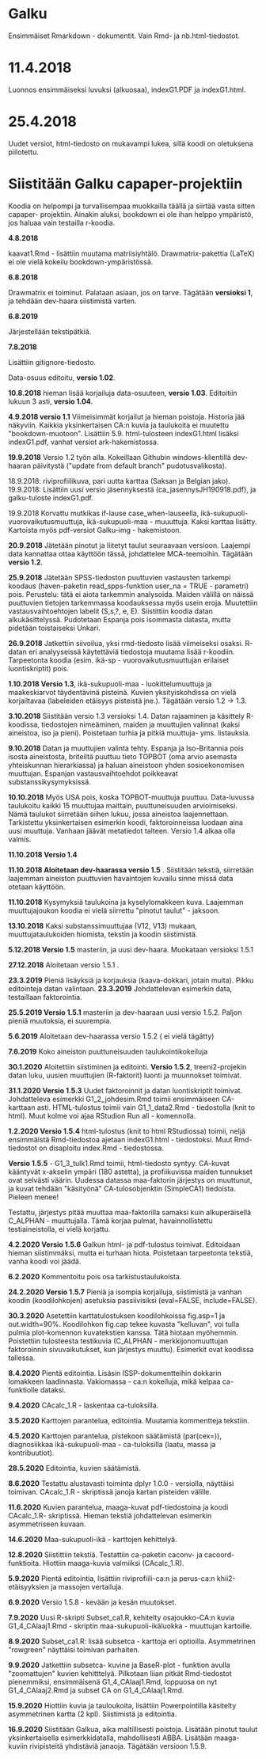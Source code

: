 # Galku

Ensimmäiset Rmarkdown - dokumentit. Vain Rmd- ja nb.html-tiedostot.

# 11.4.2018

Luonnos ensimmäiseksi luvuksi (alkuosaa), indexG1.PDF ja indexG1.html.

# 25.4.2018

Uudet versiot, html-tiedosto on mukavampi lukea, sillä koodi on oletuksena piilotettu.

# Siistitään Galku capaper-projektiin

Koodia on helpompi ja turvallisempaa muokkailla täällä ja siirtää vasta sitten capaper- projektiin. Ainakin aluksi, bookdown ei ole ihan helppo ympäristö, jos haluaa vain testailla r-koodia.

**4.8.2018**

kaavat1.Rmd - lisättiin muutama matriisiyhtälö. Drawmatrix-pakettia (LaTeX) ei ole vielä kokeilu bookdown-ympäristössä.

**6.8.2018**

Drawmatrix ei toiminut. Palataan asiaan, jos on tarve. Tägätään **versioksi 1**,
ja tehdään dev-haara siistimistä varten.

**6.8.2019**

Järjestellään tekstipätkiä.

**7.8.2018**

Lisättiin gitignore-tiedosto.

Data-osuus editoitu, **versio 1.02**.

**10.8.2018** hieman lisää korjailuja data-osuuteen, **versio 1.03**. Editoitiin lukuun 3 asti, **versio 1.04**.


**4.9.2018 versio 1.1** Viimeisimmät korjailut ja hieman poistoja. Historia jää näkyviin. Kaikkia yksinkertaisen CA:n kuvia ja taulukoita ei muutettu "bookdown-muotoon". Lisättiin 5.9. html-tulosteen indexG1.html lisäksi indexG1.pdf, vanhat versiot ark-hakemistossa.

**19.9.2018** Versio 1.2 työn alla.
Kokeillaan Githubin windows-klientillä dev-haaran päivitystä ("update from default branch" pudotusvalikosta).

18.9.2018: riviprofiilikuva, pari uutta karttaa (Saksan ja Belgian jako).
19.9.2018: Lisättiin uusi versio jäsennyksestä
 (ca_jasennysJH190918.pdf), ja galku-tuloste indexG1.pdf.

19.9.2018 Korvattu mutkikas if-lause case_when-lauseella, ikä-sukupuoli-vuorovaikutusmuuttuja, ikä-sukupuoli-maa - muuuttuja. Kaksi karttaa lisätty. Kartoista myös pdf-versiot Galku-img - hakemistoon.

**20.9.2018** Jätetään pinotut ja liitetyt taulut seuraavaan versioon. Laajempi data kannattaa ottaa käyttöön tässä, johdattelee MCA-teemoihin. Tägätään **versio 1.2**.

**25.9.2018** Jätetään SPSS-tiedoston puuttuvien vastausten tarkempi koodaus (haven-paketin read_spps-funktion user_na = TRUE - parametri) pois. Perustelu: tätä ei aiota tarkemmin analysoida. Maiden välillä on näissä puuttuvien tietojen tarkemmassa koodauksessa myös usein eroja. Muutettiin vastausvaihtoehtojen labelit (S,s,?, e, E). Siistittiin koodia datan alkukäsittelyssä. Pudotetaan Espanja pois isommasta datasta, mutta pidetään toistaiseksi Unkari.

**26.9.2018** Jatkettiin siivoilua, yksi rmd-tiedosto lisää viimeiseksi osaksi. R-datan eri analyyseissä käytettäviä tiedostoja muutama lisää r-koodiin. Tarpeetonta koodia (esim. ikä-sp - vuorovaikutusmuuttujan erilaiset luontiskriptit) pois.

**1.10.2018 Versio 1.3**, ikä-sukupuoli-maa - luokittelumuuttuja ja maakeskiarvot täydentävinä pisteinä. Kuvien yksityiskohdissa on vielä korjailtavaa (labeleiden etäisyys pisteistä jne.). Tägätään versio 1.2 -> 1.3.

**3.10.2018** Siistitään versio 1.3 versioksi 1.4. Datan rajaaminen ja käsittely R-koodissa, tiedostojen nimeäminen, maiden ja muuttujien valinnat (kaksi aineistoa, iso ja pieni). Poistetaan turhia ja pitkiä muuttuja- yms. listauksia.

**9.10.2018** Datan ja muuttujien valinta tehty. Espanja ja Iso-Britannia pois isosta aineistosta, briteiltä puuttuu tieto TOPBOT (oma arvio asemasta yhteiskunnan hierarkiassa) ja haluan aineistoon yhden sosioekonomisen muuttujan. Espanjan vastausvaihtoehdot poikkeavat substanssikysymyksissä.

**10.10.2018** Myös USA pois, koska TOPBOT-muuttuja puuttuu. Data-luvussa taulukoitu kaikki 15 muuttujaa maittain, puuttuneisuuden arvioimiseksi. Nämä taulukot siirretään siihen lukuu, jossa aineistoa laajennettaan. Tarkistettu yksinkertaisen esimerkin koodi, faktoroinneissa luodaan aina uusi muuttuja. Vanhaan jäävät metatiedot talteen. Versio 1.4 alkaa olla valmis.

**11.10.2018 Versio 1.4**

**11.10.2018 Aloitetaan dev-haarassa versio 1.5** . Siistitään tekstiä, siirretään laajemman aineiston puuttuvien havaintojen kuvailu sinne missä data otetaan käyttöön.

**11.10.2018** Kysymyksiä taulukoina ja kyselylomakkeen kuva. Laajemman muuttujajoukon koodia ei vielä siirrettu "pinotut taulut" - jaksoon.

**13.10.2018** Kaksi substanssimuuttujaa (V12, V13) mukaan, muuttujataulukoiden hiomista, tekstin ja koodin siistimistä.

**5.12.2018 Versio 1.5** masteriin, ja uusi dev-haara. Muokataan versioksi 1.5.1

**27.12.2018** Aloitetaan versio 1.5.1 .

**23.3.2019** Pieniä lisäyksiä ja korjauksia (kaava-dokkari, jotain muita). Pikku editointeja datan valintaan.
**23.3.2019** Johdattelevan esimerkin data, testaillaan faktorointia.

**25.5.2019 Versio 1.5.1** masteriin ja dev-haaraan uusi versio 1.5.2. Paljon pieniä muutoksia, ei suurempia.

**5.6.2019** Aloitetaan dev-haarassa versio 1.5.2 ( ei vielä tägätty)

**7.6.2019** Koko aineiston puuttuneisuuden taulukointikokeiluja

**30.1.2020** Aloitettiin siistiminen ja editointi. **Versio 1.5.2**, treeni2-projekin
datan luku, uusien muuttujien (R-faktorit) luonti ja muunnokset toimivat.

**31.1.2020 Versio 1.5.3** Uudet faktoroinnit ja datan luontiskriptit toimivat.
Johdatteleva esimerkki G1_2_johdesim.Rmd toimii ensimmäiseen CA-karttaan asti.
HTML-tulostus toimii vain G1_1_data2.Rmd - tiedostolla (knit to html). Muut kolme
voi ajaa RStudion Run all - komennolla.

**1.2.2020 Versio 1.5.4** html-tulostus (knit to html RStudiossa) toimii, neljä
ensimmäistä Rmd-tiedostoa ajetaan indexG1.html - tiedostoksi. Muut Rmd-tiedostot
on disaploitu index.Rmd - tiedostossa.

**Versio 1.5.5** - G1_3_tulk1.Rmd toimii, html-tiedosto syntyy. CA-kuvat kääntyvät
x-akselin ympäri (180 astetta), ja profiikuvissa maiden tunnukset ovat selvästi
väärin. Uudessa datassa maa-faktorin järjestys on muuttunut, ja kuvat tehdään
"käsityönä" CA-tulosobjenktin (SimpleCA1) tiedoista. Pieleen menee!

Testattu, järjestys pitää muuttaa maa-faktorilla samaksi kuin alkuperäisellä
C_ALPHAN - muuttujalla. Tämä korjaa pulmat, havainnollistettu testiaineistolla,
ei vielä korjattu.

**4.2.2020 Versio 1.5.6** Galkun html- ja pdf-tulostus toimivat. Editoidaan
hieman siistimmäksi, mutta ei turhaan hiota. Poistetaan tarpeetonta tekstiä,
vanha koodi voi jäädä.

**6.2.2020** Kommentoitu pois osa tarkistustaulukoista.

**24.2.2020 Versio 1.5.7** Pieniä ja isompia korjailuja, siistimistä ja vanhan
koodin (koodilohkojen) asetuksia passiivisiksi (eval=FALSE, include=FALSE).

**30.3.2020** Asetettiin karttatulostuksen koodilohkoissa fig.asp=1 ja
out.width=90%. Koodilohkon fig.cap tekee kuvasta "kelluvan", voi tulla pulmia
plot-komennon kuvatekstien kanssa. Tätä hiotaan myöhemmin.
Poistettiin tulosteesta testikuvia (C_ALPHAN - merkkijonomuuttujan faktoroinnin
sivuvaikutukset, kun järjestys muuttu). Esimerkit ovat koodissa tallessa.

**8.4.2020** Pientä editointia. Lisäsin ISSP-dokumentteihin dokkarin lomakkeen
laadinnasta. Vakiomassa - ca:n kokeiluja, mikä kelpaa ca-funktiolle dataksi.

**9.4.2020** CAcalc_1.R - laskentaa ca-tuloksilla.

**3.5.2020** Karttojen parantelua, editointia. Muutamia kommentteja tekstiin.

**4.5.2020** Karttojen parantelua, pistekoon säätämistä (par(cex=)), diagnosiikkaa
ikä-sukupuoli-maa - ca-tuloksilla (laatu, massa ja kontribuutiot).

**28.5.2020** Editointia, kuvien säätämistä.

**8.6.2020** Testattu alustavasti toiminta dplyr 1.0.0 - versiolla, näyttäisi toimivan.
CAcalc_1.R - skriptissä janoja kartan pisteiden välille.

**11.6.2020** Kuvien parantelua, maaga-kuvat pdf-tiedostoina ja koodi CAcalc_1.R-
skriptissä. Hieman tekstiä johdattelevan esimerkin asymmetriseen kuvaan.

**14.6.2020** Maa-sukupuoli-ikä - karttojen kehittelyä.

**12.8.2020** Siistittiin tekstiä. Testattiin ca-paketin caconv- ja cacoord-funktioita. Hiottiin maaga-kuvia valmiiksi (CAcalc_1.R).

**5.9.2020** Pientä editointia, lisättiin riviprofiili-ca:n ja perus-ca:n
khii2-etäisyyksien ja massojen vertailuja.

**6.9.2020** Versio 1.5.8 - kevään ja kesän muutokset.

**7.9.2020** Uusi R-skripti Subset_ca1.R, kehitelty osajoukko-CA:n kuvia
G1_4_CAlaaj1.Rmd - skriptin maa-sukupuoli-ikäluokka - muuttujan kartoille.

**8.9.2020** Subset_ca1.R: lisää subsetca - karttoja eri optioilla. Asymmetrinen
"rowgreen" näyttäisi toimivan parhaiten.

**9.9.2020** Jatkettiin subsetca- kuvine ja BaseR-plot - funktion avulla
"zoomattujen" kuvien kehitttelyä. Pilkotaan liian pitkät Rmd-tiedostot pienemmiksi,
ensimmäisenä G1_4_CAlaaj1.Rmd, loppuosa on nyt G1_4_CAlaaj2.Rmd ja subset CA on
G1_4_CAlaaj1.Rmd.

**15.9.2020** Hiottiin kuvia ja tauloukoita, lisättiin Powerpointilla käsitelty
asymmetrinen kartta (2 kpl). Siistimistä ja editointia.

**16.9.2020** Siistitään Galkua, aika maltillisesti poistoja. Lisätään pinotut
taulut yksinkertaisella esimerkkidatalla, mahdollisesti ABBA. Lisätään
maaga-kuviin rivipisteitä yhdistäviä janaoja. Tägätään versioon 1.5.9.
